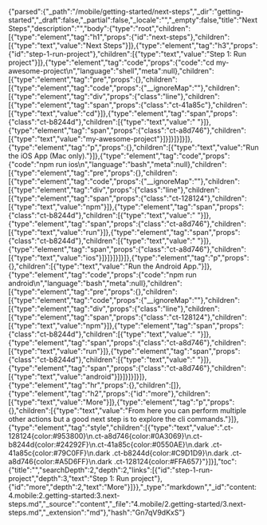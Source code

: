 {"parsed":{"_path":"/mobile/getting-started/next-steps","_dir":"getting-started","_draft":false,"_partial":false,"_locale":"","_empty":false,"title":"Next Steps","description":"","body":{"type":"root","children":[{"type":"element","tag":"h1","props":{"id":"next-steps"},"children":[{"type":"text","value":"Next Steps"}]},{"type":"element","tag":"h3","props":{"id":"step-1-run-project"},"children":[{"type":"text","value":"Step 1: Run project"}]},{"type":"element","tag":"code","props":{"code":"cd my-awesome-project\n","language":"shell","meta":null},"children":[{"type":"element","tag":"pre","props":{},"children":[{"type":"element","tag":"code","props":{"__ignoreMap":""},"children":[{"type":"element","tag":"div","props":{"class":"line"},"children":[{"type":"element","tag":"span","props":{"class":"ct-41a85c"},"children":[{"type":"text","value":"cd"}]},{"type":"element","tag":"span","props":{"class":"ct-b8244d"},"children":[{"type":"text","value":" "}]},{"type":"element","tag":"span","props":{"class":"ct-a8d746"},"children":[{"type":"text","value":"my-awesome-project"}]}]}]}]}]},{"type":"element","tag":"p","props":{},"children":[{"type":"text","value":"Run the iOS App (Mac only)."}]},{"type":"element","tag":"code","props":{"code":"npm run ios\n","language":"bash","meta":null},"children":[{"type":"element","tag":"pre","props":{},"children":[{"type":"element","tag":"code","props":{"__ignoreMap":""},"children":[{"type":"element","tag":"div","props":{"class":"line"},"children":[{"type":"element","tag":"span","props":{"class":"ct-128124"},"children":[{"type":"text","value":"npm"}]},{"type":"element","tag":"span","props":{"class":"ct-b8244d"},"children":[{"type":"text","value":" "}]},{"type":"element","tag":"span","props":{"class":"ct-a8d746"},"children":[{"type":"text","value":"run"}]},{"type":"element","tag":"span","props":{"class":"ct-b8244d"},"children":[{"type":"text","value":" "}]},{"type":"element","tag":"span","props":{"class":"ct-a8d746"},"children":[{"type":"text","value":"ios"}]}]}]}]}]},{"type":"element","tag":"p","props":{},"children":[{"type":"text","value":"Run the Android App."}]},{"type":"element","tag":"code","props":{"code":"npm run android\n","language":"bash","meta":null},"children":[{"type":"element","tag":"pre","props":{},"children":[{"type":"element","tag":"code","props":{"__ignoreMap":""},"children":[{"type":"element","tag":"div","props":{"class":"line"},"children":[{"type":"element","tag":"span","props":{"class":"ct-128124"},"children":[{"type":"text","value":"npm"}]},{"type":"element","tag":"span","props":{"class":"ct-b8244d"},"children":[{"type":"text","value":" "}]},{"type":"element","tag":"span","props":{"class":"ct-a8d746"},"children":[{"type":"text","value":"run"}]},{"type":"element","tag":"span","props":{"class":"ct-b8244d"},"children":[{"type":"text","value":" "}]},{"type":"element","tag":"span","props":{"class":"ct-a8d746"},"children":[{"type":"text","value":"android"}]}]}]}]}]},{"type":"element","tag":"hr","props":{},"children":[]},{"type":"element","tag":"h2","props":{"id":"more"},"children":[{"type":"text","value":"More"}]},{"type":"element","tag":"p","props":{},"children":[{"type":"text","value":"From here you can perform multiple other actions but a good next step is to explore the cli commands."}]},{"type":"element","tag":"style","children":[{"type":"text","value":".ct-128124{color:#953800}\n.ct-a8d746{color:#0A3069}\n.ct-b8244d{color:#24292F}\n.ct-41a85c{color:#0550AE}\n.dark .ct-41a85c{color:#79C0FF}\n.dark .ct-b8244d{color:#C9D1D9}\n.dark .ct-a8d746{color:#A5D6FF}\n.dark .ct-128124{color:#FFA657}"}]}],"toc":{"title":"","searchDepth":2,"depth":2,"links":[{"id":"step-1-run-project","depth":3,"text":"Step 1: Run project"},{"id":"more","depth":2,"text":"More"}]}},"_type":"markdown","_id":"content:4.mobile:2.getting-started:3.next-steps.md","_source":"content","_file":"4.mobile/2.getting-started/3.next-steps.md","_extension":"md"},"hash":"Gn7qV9dKxS"}
